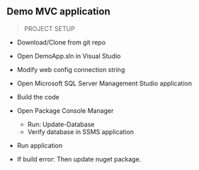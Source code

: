 ## Demo MVC application

> PROJECT SETUP
- Download/Clone from git repo
- Open DemoApp.sln in Visual Studio
- Modify web config connection string
  > <add name="MyConnectionString" connectionString="Data Source=YOUR SERVER;Initial Catalog=DemoDB;Integrated Security=true;" providerName="System.Data.SqlClient" />
- Open Microsoft SQL Server Management Studio application
- Build the code

- Open Package Console Manager
  - Run: Update-Database
  - Verify database in SSMS application

- Run application
- If build error: Then update nuget package.